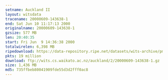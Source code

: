 ```yaml
---
setname: Auckland II
layout: witsdata
tracename: 20000609-143638-1
end: Sat Jun 10 11:17:13 2000
originalname: 20000609-143638-1
gzsize: 577 MB
len: 20:40:35
start: Fri Jun  9 14:36:38 2000
totalwirelen: 6,398 MB
ripedownload: https://data-repository.ripe.net/datasets/wits-archive/pma/long/auck/2//20000609-143638-1.gz
pkts: 19 million
download: ftp://wits.cs.waikato.ac.nz/auckland/2/20000609-143638-1.gz
size: 1,436 MB
md5: 735ffbeb80041909fde55d3d2fff0ac8
---
```

